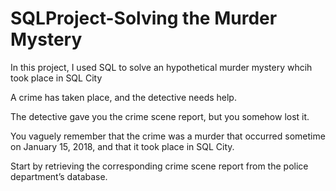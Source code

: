 # SQLProject-Solving the Murder Mystery

In this project, I used SQL to solve an hypothetical murder mystery whcih took place in SQL City

A crime has taken place, and the detective needs help. 

The detective gave you the crime scene report, but you somehow lost it. 

You vaguely remember that the crime was a murder that occurred sometime on January 15, 2018, and that it took place in SQL City. 

Start by retrieving the corresponding crime scene report from the police department’s database. 

